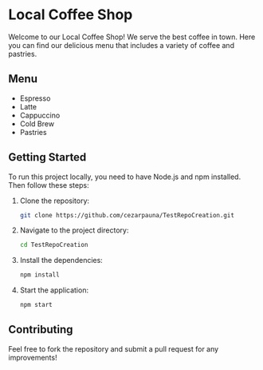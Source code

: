 # Local Coffee Shop

Welcome to our Local Coffee Shop! We serve the best coffee in town. Here you can find our delicious menu that includes a variety of coffee and pastries.

## Menu
- Espresso
- Latte
- Cappuccino
- Cold Brew
- Pastries

## Getting Started
To run this project locally, you need to have Node.js and npm installed. Then follow these steps:

1. Clone the repository:
   ```bash
   git clone https://github.com/cezarpauna/TestRepoCreation.git
   ```
2. Navigate to the project directory:
   ```bash
   cd TestRepoCreation
   ```
3. Install the dependencies:
   ```bash
   npm install
   ```
4. Start the application:
   ```bash
   npm start
   ```

## Contributing
Feel free to fork the repository and submit a pull request for any improvements!